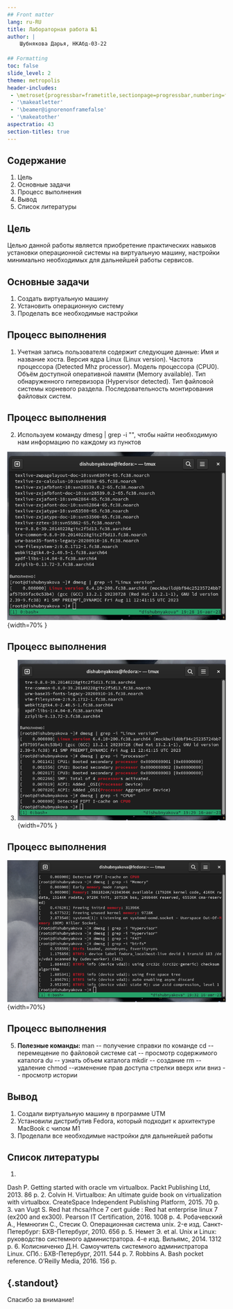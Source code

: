 ```yaml
---
## Front matter
lang: ru-RU
title: Лабораторная работа №1
author: |
	Шубнякова Дарья, НКАбд-03-22

## Formatting
toc: false
slide_level: 2
theme: metropolis
header-includes: 
 - \metroset{progressbar=frametitle,sectionpage=progressbar,numbering=fraction}
 - '\makeatletter'
 - '\beamer@ignorenonframefalse'
 - '\makeatother'
aspectratio: 43
section-titles: true
---
```


## Содержание

1. Цель
2. Основные задачи
3. Процесс выполнения
4. Вывод
5. Список литературы

## Цель

Целью данной работы является приобретение практических навыков установки операционной системы на виртуальную машину, настройки минимально необходимых для дальнейшей работы сервисов.

## Основные задачи

1) Создать виртуальную машину
2) Установить операционную систему
3) Проделать все необходимые настройки

## Процесс выполнения

1. Учетная запись пользователя содержит следующие данные:
Имя и название хоста.
Версия ядра Linux (Linux version).
Частота процессора (Detected Mhz processor).
Модель процессора (CPU0).
Объём доступной оперативной памяти (Memory available).
Тип обнаруженного гипервизора (Hypervisor detected).
Тип файловой системы корневого раздела.
Последовательность монтирования файловых систем.

## Процесс выполнения

2. Используем команду dmesg | grep -i "", чтобы найти необходимую нам информацию по каждому из пунктов

![Версия ядра Linux](image/1.png){width=70% }

## Процесс выполнения

3.  ![Модель процессора](image/3.png){width=70% }

## Процесс выполнения

![Тип обнаруженного гипервизора](image/6.png){width=70%}

## Процесс выполнения

5. **Полезные команды:**
man -- получение справки по команде
cd -- перемещение по файловой системе
cat -- просмотр содержимого каталога
du -- узнать объем каталога
mkdir -- создание
rm -- удаление
chmod --изменение прав доступа
стрелки вверх или вниз -- просмотр истории

## Вывод

1. Создали виртуальную машину в программе UTM
2. Установили дистрибутив Fedora, который подходит к архитектурe MacBook с чипом M1
3. Проделали все необходимые настройки для дальнейшей работы

## Список литературы

1.
Dash P. Getting started with oracle vm virtualbox. Packt Publishing Ltd, 2013. 86 p.
2.
Colvin H. Virtualbox: An ultimate guide book on virtualization with virtualbox. CreateSpace Independent Publishing Platform, 2015. 70 p.
3.
van Vugt S. Red hat rhcsa/rhce 7 cert guide : Red hat enterprise linux 7 (ex200 and ex300). Pearson IT Certification, 2016. 1008 p.
4.
Робачевский А., Немнюгин С., Стесик О. Операционная система unix. 2-е изд. Санкт-Петербург: БХВ-Петербург, 2010. 656 p.
5.
Немет Э. et al. Unix и Linux: руководство системного администратора. 4-е изд. Вильямс, 2014. 1312 p.
6.
Колисниченко Д.Н. Самоучитель системного администратора Linux. СПб.: БХВ-Петербург, 2011. 544 p.
7.
Robbins A. Bash pocket reference. O’Reilly Media, 2016. 156 p.


## {.standout}

Спасибо за внимание!

